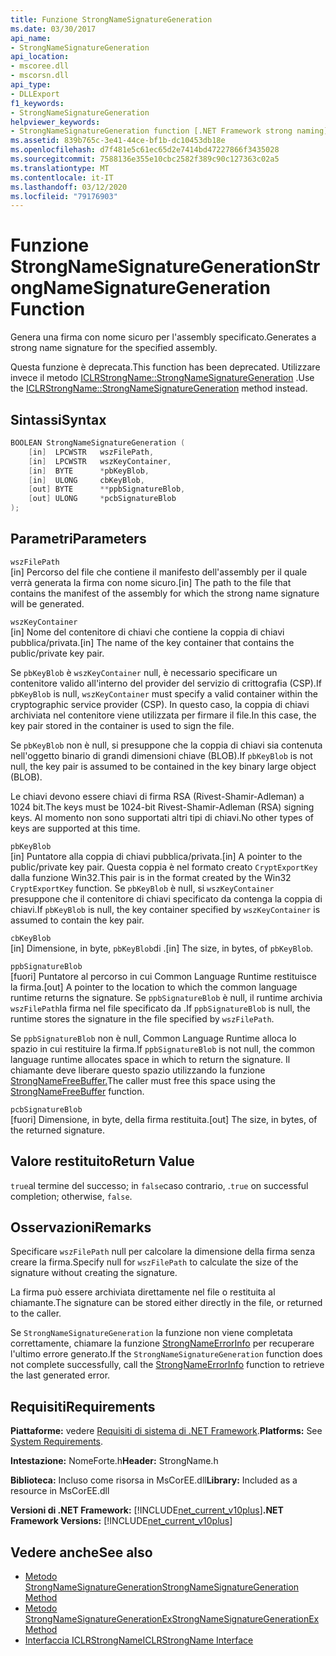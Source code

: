 ```yaml
---
title: Funzione StrongNameSignatureGeneration
ms.date: 03/30/2017
api_name:
- StrongNameSignatureGeneration
api_location:
- mscoree.dll
- mscorsn.dll
api_type:
- DLLExport
f1_keywords:
- StrongNameSignatureGeneration
helpviewer_keywords:
- StrongNameSignatureGeneration function [.NET Framework strong naming]
ms.assetid: 839b765c-3e41-44ce-bf1b-dc10453db18e
ms.openlocfilehash: d7f481e5c61ec65d2e7414bd47227866f3435028
ms.sourcegitcommit: 7588136e355e10cbc2582f389c90c127363c02a5
ms.translationtype: MT
ms.contentlocale: it-IT
ms.lasthandoff: 03/12/2020
ms.locfileid: "79176903"
---
```

# <a name="strongnamesignaturegeneration-function"></a><span data-ttu-id="58324-102">Funzione StrongNameSignatureGeneration</span><span class="sxs-lookup"><span data-stu-id="58324-102">StrongNameSignatureGeneration Function</span></span>
<span data-ttu-id="58324-103">Genera una firma con nome sicuro per l'assembly specificato.</span><span class="sxs-lookup"><span data-stu-id="58324-103">Generates a strong name signature for the specified assembly.</span></span>  
  
 <span data-ttu-id="58324-104">Questa funzione è deprecata.</span><span class="sxs-lookup"><span data-stu-id="58324-104">This function has been deprecated.</span></span> <span data-ttu-id="58324-105">Utilizzare invece il metodo [ICLRStrongName::StrongNameSignatureGeneration](../hosting/iclrstrongname-strongnamesignaturegeneration-method.md) .</span><span class="sxs-lookup"><span data-stu-id="58324-105">Use the [ICLRStrongName::StrongNameSignatureGeneration](../hosting/iclrstrongname-strongnamesignaturegeneration-method.md) method instead.</span></span>  
  
## <a name="syntax"></a><span data-ttu-id="58324-106">Sintassi</span><span class="sxs-lookup"><span data-stu-id="58324-106">Syntax</span></span>  
  
```cpp  
BOOLEAN StrongNameSignatureGeneration (
    [in]  LPCWSTR   wszFilePath,  
    [in]  LPCWSTR   wszKeyContainer,  
    [in]  BYTE      *pbKeyBlob,  
    [in]  ULONG     cbKeyBlob,  
    [out] BYTE      **ppbSignatureBlob,  
    [out] ULONG     *pcbSignatureBlob  
);  
```  
  
## <a name="parameters"></a><span data-ttu-id="58324-107">Parametri</span><span class="sxs-lookup"><span data-stu-id="58324-107">Parameters</span></span>  
 `wszFilePath`  
 <span data-ttu-id="58324-108">[in] Percorso del file che contiene il manifesto dell'assembly per il quale verrà generata la firma con nome sicuro.</span><span class="sxs-lookup"><span data-stu-id="58324-108">[in] The path to the file that contains the manifest of the assembly for which the strong name signature will be generated.</span></span>  
  
 `wszKeyContainer`  
 <span data-ttu-id="58324-109">[in] Nome del contenitore di chiavi che contiene la coppia di chiavi pubblica/privata.</span><span class="sxs-lookup"><span data-stu-id="58324-109">[in] The name of the key container that contains the public/private key pair.</span></span>  
  
 <span data-ttu-id="58324-110">Se `pbKeyBlob` è `wszKeyContainer` null, è necessario specificare un contenitore valido all'interno del provider del servizio di crittografia (CSP).</span><span class="sxs-lookup"><span data-stu-id="58324-110">If `pbKeyBlob` is null, `wszKeyContainer` must specify a valid container within the cryptographic service provider (CSP).</span></span> <span data-ttu-id="58324-111">In questo caso, la coppia di chiavi archiviata nel contenitore viene utilizzata per firmare il file.</span><span class="sxs-lookup"><span data-stu-id="58324-111">In this case, the key pair stored in the container is used to sign the file.</span></span>  
  
 <span data-ttu-id="58324-112">Se `pbKeyBlob` non è null, si presuppone che la coppia di chiavi sia contenuta nell'oggetto binario di grandi dimensioni chiave (BLOB).</span><span class="sxs-lookup"><span data-stu-id="58324-112">If `pbKeyBlob` is not null, the key pair is assumed to be contained in the key binary large object (BLOB).</span></span>  
  
 <span data-ttu-id="58324-113">Le chiavi devono essere chiavi di firma RSA (Rivest-Shamir-Adleman) a 1024 bit.</span><span class="sxs-lookup"><span data-stu-id="58324-113">The keys must be 1024-bit Rivest-Shamir-Adleman (RSA) signing keys.</span></span> <span data-ttu-id="58324-114">Al momento non sono supportati altri tipi di chiavi.</span><span class="sxs-lookup"><span data-stu-id="58324-114">No other types of keys are supported at this time.</span></span>  
  
 `pbKeyBlob`  
 <span data-ttu-id="58324-115">[in] Puntatore alla coppia di chiavi pubblica/privata.</span><span class="sxs-lookup"><span data-stu-id="58324-115">[in] A pointer to the public/private key pair.</span></span> <span data-ttu-id="58324-116">Questa coppia è nel formato creato `CryptExportKey` dalla funzione Win32.</span><span class="sxs-lookup"><span data-stu-id="58324-116">This pair is in the format created by the Win32 `CryptExportKey` function.</span></span> <span data-ttu-id="58324-117">Se `pbKeyBlob` è null, si `wszKeyContainer` presuppone che il contenitore di chiavi specificato da contenga la coppia di chiavi.</span><span class="sxs-lookup"><span data-stu-id="58324-117">If `pbKeyBlob` is null, the key container specified by `wszKeyContainer` is assumed to contain the key pair.</span></span>  
  
 `cbKeyBlob`  
 <span data-ttu-id="58324-118">[in] Dimensione, in byte, `pbKeyBlob`di .</span><span class="sxs-lookup"><span data-stu-id="58324-118">[in] The size, in bytes, of `pbKeyBlob`.</span></span>  
  
 `ppbSignatureBlob`  
 <span data-ttu-id="58324-119">[fuori] Puntatore al percorso in cui Common Language Runtime restituisce la firma.</span><span class="sxs-lookup"><span data-stu-id="58324-119">[out] A pointer to the location to which the common language runtime returns the signature.</span></span> <span data-ttu-id="58324-120">Se `ppbSignatureBlob` è null, il runtime archivia `wszFilePath`la firma nel file specificato da .</span><span class="sxs-lookup"><span data-stu-id="58324-120">If `ppbSignatureBlob` is null, the runtime stores the signature in the file specified by `wszFilePath`.</span></span>  
  
 <span data-ttu-id="58324-121">Se `ppbSignatureBlob` non è null, Common Language Runtime alloca lo spazio in cui restituire la firma.</span><span class="sxs-lookup"><span data-stu-id="58324-121">If `ppbSignatureBlob` is not null, the common language runtime allocates space in which to return the signature.</span></span> <span data-ttu-id="58324-122">Il chiamante deve liberare questo spazio utilizzando la funzione [StrongNameFreeBuffer.](strongnamefreebuffer-function.md)</span><span class="sxs-lookup"><span data-stu-id="58324-122">The caller must free this space using the [StrongNameFreeBuffer](strongnamefreebuffer-function.md) function.</span></span>  
  
 `pcbSignatureBlob`  
 <span data-ttu-id="58324-123">[fuori] Dimensione, in byte, della firma restituita.</span><span class="sxs-lookup"><span data-stu-id="58324-123">[out] The size, in bytes, of the returned signature.</span></span>  
  
## <a name="return-value"></a><span data-ttu-id="58324-124">Valore restituito</span><span class="sxs-lookup"><span data-stu-id="58324-124">Return Value</span></span>  
 <span data-ttu-id="58324-125">`true`al termine del successo; in `false`caso contrario, .</span><span class="sxs-lookup"><span data-stu-id="58324-125">`true` on successful completion; otherwise, `false`.</span></span>  
  
## <a name="remarks"></a><span data-ttu-id="58324-126">Osservazioni</span><span class="sxs-lookup"><span data-stu-id="58324-126">Remarks</span></span>  
 <span data-ttu-id="58324-127">Specificare `wszFilePath` null per calcolare la dimensione della firma senza creare la firma.</span><span class="sxs-lookup"><span data-stu-id="58324-127">Specify null for `wszFilePath` to calculate the size of the signature without creating the signature.</span></span>  
  
 <span data-ttu-id="58324-128">La firma può essere archiviata direttamente nel file o restituita al chiamante.</span><span class="sxs-lookup"><span data-stu-id="58324-128">The signature can be stored either directly in the file, or returned to the caller.</span></span>  
  
 <span data-ttu-id="58324-129">Se `StrongNameSignatureGeneration` la funzione non viene completata correttamente, chiamare la funzione [StrongNameErrorInfo](strongnameerrorinfo-function.md) per recuperare l'ultimo errore generato.</span><span class="sxs-lookup"><span data-stu-id="58324-129">If the `StrongNameSignatureGeneration` function does not complete successfully, call the [StrongNameErrorInfo](strongnameerrorinfo-function.md) function to retrieve the last generated error.</span></span>  
  
## <a name="requirements"></a><span data-ttu-id="58324-130">Requisiti</span><span class="sxs-lookup"><span data-stu-id="58324-130">Requirements</span></span>  
 <span data-ttu-id="58324-131">**Piattaforme:** vedere [Requisiti di sistema di .NET Framework](../../get-started/system-requirements.md).</span><span class="sxs-lookup"><span data-stu-id="58324-131">**Platforms:** See [System Requirements](../../get-started/system-requirements.md).</span></span>  
  
 <span data-ttu-id="58324-132">**Intestazione:** NomeForte.h</span><span class="sxs-lookup"><span data-stu-id="58324-132">**Header:** StrongName.h</span></span>  
  
 <span data-ttu-id="58324-133">**Biblioteca:** Incluso come risorsa in MsCorEE.dll</span><span class="sxs-lookup"><span data-stu-id="58324-133">**Library:** Included as a resource in MsCorEE.dll</span></span>  
  
 <span data-ttu-id="58324-134">**Versioni di .NET Framework:** [!INCLUDE[net_current_v10plus](../../../../includes/net-current-v10plus-md.md)]</span><span class="sxs-lookup"><span data-stu-id="58324-134">**.NET Framework Versions:** [!INCLUDE[net_current_v10plus](../../../../includes/net-current-v10plus-md.md)]</span></span>  
  
## <a name="see-also"></a><span data-ttu-id="58324-135">Vedere anche</span><span class="sxs-lookup"><span data-stu-id="58324-135">See also</span></span>

- [<span data-ttu-id="58324-136">Metodo StrongNameSignatureGeneration</span><span class="sxs-lookup"><span data-stu-id="58324-136">StrongNameSignatureGeneration Method</span></span>](../hosting/iclrstrongname-strongnamesignaturegeneration-method.md)
- [<span data-ttu-id="58324-137">Metodo StrongNameSignatureGenerationEx</span><span class="sxs-lookup"><span data-stu-id="58324-137">StrongNameSignatureGenerationEx Method</span></span>](../hosting/iclrstrongname-strongnamesignaturegenerationex-method.md)
- [<span data-ttu-id="58324-138">Interfaccia ICLRStrongName</span><span class="sxs-lookup"><span data-stu-id="58324-138">ICLRStrongName Interface</span></span>](../hosting/iclrstrongname-interface.md)
